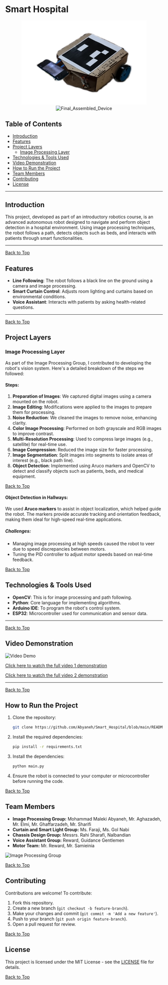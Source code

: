 # Smart Hospital


<p align="center">
  <img src="https://github.com/Abyaneh/Smart_Hospital/blob/main/Robotic%20movie%20and%20photos/Structure%20of%20Robot.png" alt="Final_Assembled_Device" width="400"/>
  <img src="https://github.com/Abyaneh/Smart_Hospital/blob/main/Robotic%20movie%20and%20photos/Voice%20assistant%20and%20easy%20to%20use%20in%20the%20bot.png" alt="Final_Assembled_Device" width="400"/>
</p>



## Table of Contents
- [Introduction](#introduction)
- [Features](#features)
- [Project Layers](#project-layers)
  - [Image Processing Layer](#image-processing-layer)
- [Technologies & Tools Used](#technologies--tools-used)
- [Video Demonstration](#video-demonstration)
- [How to Run the Project](#how-to-run-the-project)
- [Team Members](#team-members)
- [Contributing](#contributing)
- [License](#license)

---

## Introduction
This project, developed as part of an introductory robotics course, is an advanced autonomous robot designed to navigate and perform object detection in a hospital environment. Using image processing techniques, the robot follows a path, detects objects such as beds, and interacts with patients through smart functionalities.

---

[Back to Top](#table-of-contents)
## Features
- **Line Following**: The robot follows a black line on the ground using a camera and image processing.
- **Smart Curtain Control**: Adjusts room lighting and curtains based on environmental conditions.
- **Voice Assistant**: Interacts with patients by asking health-related questions.
---

[Back to Top](#table-of-contents)
## Project Layers

### Image Processing Layer
As part of the Image Processing Group, I contributed to developing the robot's vision system. Here's a detailed breakdown of the steps we followed:


#### Steps:
1. **Preparation of Images**: We captured digital images using a camera mounted on the robot.
2. **Image Editing**: Modifications were applied to the images to prepare them for processing.
3. **Noise Reduction**: We cleaned the images to remove noise, enhancing clarity.
4. **Color Image Processing**: Performed on both grayscale and RGB images to improve contrast.
5. **Multi-Resolution Processing**: Used to compress large images (e.g., satellite) for real-time use.
6. **Image Compression**: Reduced the image size for faster processing.
7. **Image Segmentation**: Split images into segments to isolate areas of interest (e.g., black path line).
8. **Object Detection**: Implemented using Aruco markers and OpenCV to detect and classify objects such as patients, beds, and medical equipment.

[Back to Top](#table-of-contents)
#### Object Detection in Hallways:
We used **Aruco markers** to assist in object localization, which helped guide the robot. The markers provide accurate tracking and orientation feedback, making them ideal for high-speed real-time applications.


##### Challenges:
- Managing image processing at high speeds caused the robot to veer due to speed discrepancies between motors.
- Tuning the PID controller to adjust motor speeds based on real-time feedback.



[Back to Top](#table-of-contents)
## Technologies & Tools Used
- **OpenCV**: This is for image processing and path following.
- **Python**: Core language for implementing algorithms.
- **Arduino IDE**: To program the robot's control system.
- **ESP32**: Microcontroller used for communication and sensor data.

---

[Back to Top](#table-of-contents)
## Video Demonstration
![Video Demo](insert_video_here.gif)

[Click here to watch the full video 1 demonstration](https://github.com/Abyaneh/Smart_Hospital/blob/main/Robotic%20movie%20and%20photos/functionality_1.mp4)

[Click here to watch the full video 2 demonstration](https://github.com/Abyaneh/Smart_Hospital/blob/main/Robotic%20movie%20and%20photos/functionality_2.mp4)

---

[Back to Top](#table-of-contents)
## How to Run the Project
1. Clone the repository:
   ```bash
   git clone https://github.com/Abyaneh/Smart_Hospital/blob/main/README.md#how-to-run-the-project
   ```
2. Install the required dependencies:
    ```bash
    pip install -r requirements.txt
    ```
3. Install the dependencies:
    ```bash
    python main.py
    ```
4. Ensure the robot is connected to your computer or microcontroller before running the code.

[Back to Top](#table-of-contents)
## Team Members
- **Image Processing Group:** Mohammad Maleki Abyaneh, Mr. Aghazadeh, Mr. Elmi, Mr. Ghaffarzadeh, Mr. Sharifi
- **Curtain and Smart Light Group:** Ms. Faraji, Ms. Gol Nabi
- **Chassis Design Group:** Messrs. Rahi Sharafi, Nalbandian
- **Voice Assistant Group:** Reward, Guidance Gentlemen
- **Motor Team:** Mr. Reward, Mr. Samieinia


![Image Processing Group](https://github.com/Abyaneh/Smart_Hospital/blob/main/Robotic%20movie%20and%20photos/Image%20Processing%20Group.png)

[Back to Top](#table-of-contents)
## Contributing
Contributions are welcome! To contribute:
1. Fork this repository.
2. Create a new branch (`git checkout -b feature-branch`).
3. Make your changes and commit (`git commit -m 'Add a new feature'`).
4. Push to your branch (`git push origin feature-branch`).
5. Open a pull request for review.

[Back to Top](#table-of-contents)


## License
This project is licensed under the MIT License - see the [LICENSE](https://github.com/Abyaneh/rotten_and_fresh/blob/main/LICENSE) file for details.

[Back to Top](#table-of-contents)
